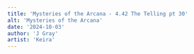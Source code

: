 ```yaml
---
title: 'Mysteries of the Arcana - 4.42 The Telling pt 30'
alt: 'Mysteries of the Arcana'
date: '2024-10-03'
author: 'J Gray'
artist: 'Keira'
---
```


